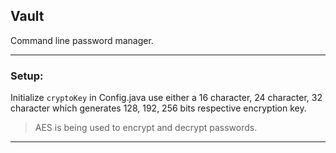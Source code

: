 ## Vault

Command line password manager. 

---
 ### Setup: 
 
 
  Initialize `cryptoKey` in Config.java use either a 16 character, 24 character, 32 character which generates 128, 192, 256 bits respective encryption key.
  
  > AES is being used to encrypt and decrypt passwords.
---
